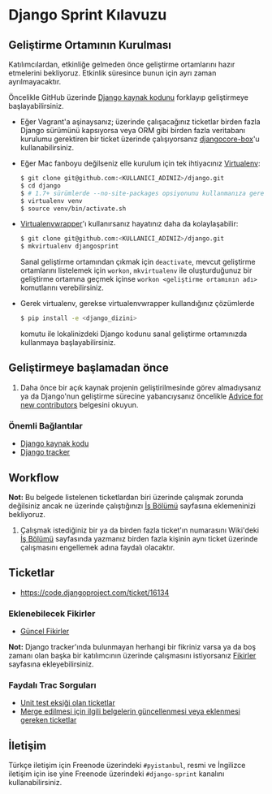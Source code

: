 # Django Sprint Kılavuzu

## Geliştirme Ortamının Kurulması

Katılımcılardan, etkinliğe gelmeden önce geliştirme ortamlarını hazır
etmelerini bekliyoruz. Etkinlik süresince bunun için ayrı zaman
ayrılmayacaktır.

Öncelikle GitHub üzerinde [Django kaynak kodunu][dj-gh] forklayıp geliştirmeye
başlayabilirsiniz.

* Eğer Vagrant'a aşinaysanız; üzerinde çalışacağınız ticketlar birden fazla
  Django sürümünü kapsıyorsa veya ORM gibi birden fazla veritabanı kurulumu
  gerektiren bir ticket üzerinde çalışıyorsanız [djangocore-box][dj-box]'u
  kullanabilirsiniz.

[dj-gh]: https://github.com/django/django
[dj-box]: https://github.com/jphalip/djangocore-box

* Eğer Mac fanboyu değilseniz elle kurulum için tek ihtiyacınız
  [Virtualenv][dj-venv]:

  ```sh
  $ git clone git@github.com:<KULLANICI_ADINIZ>/django.git
  $ cd django
  $ # 1.7+ sürümlerde --no-site-packages opsiyonunu kullanmanıza gerek yok
  $ virtualenv venv
  $ source venv/bin/activate.sh
  ```

[dj-venv]: http://www.virtualenv.org/

* [Virtualenvwrapper][dj-vw]'ı kullanırsanız hayatınız daha da kolaylaşabilir:

  ```sh
  $ git clone git@github.com:<KULLANICI_ADINIZ>/django.git
  $ mkvirtualenv djangosprint
  ```

  Sanal geliştirme ortamından çıkmak için `deactivate`, mevcut geliştirme
  ortamlarını listelemek için `workon`, `mkvirtualenv` ile oluşturduğunuz bir
  geliştirme ortamına geçmek içinse `workon <geliştirme ortamının adı>`
  komutlarını verebilirsiniz.

[dj-vw]: http://virtualenvwrapper.readthedocs.org/en/latest/

* Gerek virtualenv, gerekse virtualenvwrapper kullandığınız çözümlerde

  ```sh
  $ pip install -e <django_dizini>
  ```

  komutu ile lokalinizdeki Django kodunu sanal geliştirme ortamınızda
  kullanmaya başlayabilirsiniz.


## Geliştirmeye başlamadan önce

1. Daha önce bir açık kaynak projenin geliştirilmesinde görev almadıysanız ya
   da Django'nun geliştirme sürecine yabancıysanız öncelikle
   [Advice for new contributors][dj-newbie] belgesini okuyun.

### Önemli Bağlantılar

* [Django kaynak kodu](https://github.com/django/django)
* [Django tracker](https://code.djangoproject.com/query)

[dj-newbie]: https://docs.djangoproject.com/en/dev/internals/contributing/new-contributors/


## Workflow

**Not:** Bu belgede listelenen ticketlardan biri üzerinde çalışmak zorunda
değilsiniz ancak ne üzerinde çalıştığınızı [İş Bölümü][dj-is] sayfasına
eklemeninizi bekliyoruz.

1. Çalışmak istediğiniz bir ya da birden fazla ticket'ın numarasını Wiki'deki
   [İş Bölümü][dj-is] sayfasında yazmanız birden fazla kişinin aynı ticket
   üzerinde çalışmasını engellemek adına faydalı olacaktır.

[dj-is]: https://github.com/pyistanbul/sprints/wiki/%C4%B0%C5%9F-B%C3%B6l%C3%BCm%C3%BC


## Ticketlar

* https://code.djangoproject.com/ticket/16134

### Eklenebilecek Fikirler

* [Güncel Fikirler][dj-ideas]

**Not:** Django tracker'ında bulunmayan herhangi bir fikriniz varsa ya da boş zamanı
olan başka bir katılımcının üzerinde çalışmasını istiyorsanız
[Fikirler][dj-ideas] sayfasına ekleyebilirsiniz.

[dj-ideas]: https://github.com/pyistanbul/sprints/wiki/Fikirler

### Faydalı Trac Sorguları

* [Unit test eksiği olan ticketlar][dj-unittest]
* [Merge edilmesi için ilgili belgelerin güncellenmesi veya eklenmesi gereken
  ticketlar][dj-doc]

[dj-unittest]:
https://code.djangoproject.com/query?status=!closed&needs_tests=1&stage=Accepted&order=priority
[dj-doc]:
https://code.djangoproject.com/query?status=!closed&needs_better_patch=0&needs_tests=0&needs_docs=1&has_patch=1&stage=Accepted&order=priority


## İletişim

Türkçe iletişim için Freenode üzerindeki `#pyistanbul`, resmi ve İngilizce
iletişim için ise yine Freenode üzerindeki `#django-sprint` kanalını
kullanabilirsiniz.
